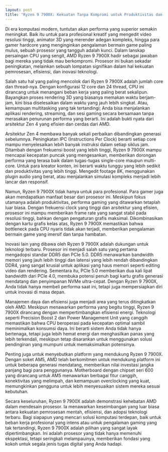 ```yaml
---
layout: post
title: "Ryzen 9 7900X: Kekuatan Tanpa Kompromi untuk Produktivitas dan Gaming"
---
```


Di era komputasi modern, tuntutan akan performa yang superior semakin meningkat. Baik itu untuk para profesional kreatif yang mengedit video resolusi tinggi, animator 3D yang merender adegan kompleks, hingga para gamer hardcore yang menginginkan pengalaman bermain game paling mulus, sebuah prosesor yang tangguh adalah kunci. Dalam lanskap persaingan CPU yang sengit, AMD Ryzen 9 7900X hadir sebagai jawaban bagi mereka yang tidak mau berkompromi. Prosesor ini bukan sekadar peningkatan, melainkan sebuah lompatan signifikan dalam hal kekuatan pemrosesan, efisiensi, dan inovasi teknologi.

Salah satu hal yang paling mencolok dari Ryzen 9 7900X adalah jumlah core dan thread-nya. Dengan konfigurasi 12 core dan 24 thread, CPU ini dirancang untuk menangani beban kerja yang paling berat sekalipun. Bayangkan proses rendering 3D yang biasanya memakan waktu berjam-jam, kini bisa diselesaikan dalam waktu yang jauh lebih singkat. Atau, kemampuan multitasking yang tak tertandingi; Anda bisa menjalankan aplikasi rendering, streaming, dan sesi gaming secara bersamaan tanpa merasakan penurunan performa yang berarti. Ini adalah bukti nyata dari arsitektur Zen 4 yang efisien dan cerdas dari AMD.

Arsitektur Zen 4 membawa banyak sekali perbaikan dibandingkan generasi sebelumnya. Peningkatan IPC (Instructions Per Clock) berarti setiap core mampu menyelesaikan lebih banyak instruksi dalam setiap siklus jam. Ditambah dengan frekuensi boost yang lebih tinggi, Ryzen 9 7900X mampu mencapai kecepatan puncak yang mengesankan, memberikan dorongan performa yang terasa baik dalam tugas-tugas single-core maupun multi-core. Untuk para kreator konten, ini berarti waktu tunggu yang lebih sedikit dan produktivitas yang lebih tinggi. Mengedit footage 8K, menggunakan plugin audio yang berat, atau menjalankan simulasi kompleks menjadi lebih lancar dan responsif.

Namun, Ryzen 9 7900X tidak hanya untuk para profesional. Para gamer juga akan mendapatkan manfaat besar dari prosesor ini. Meskipun fokus utamanya adalah produktivitas, performa gaming yang ditawarkan tetaplah luar biasa. Dengan frekuensi clock yang tinggi dan arsitektur yang efisien, prosesor ini mampu memberikan frame rate yang sangat stabil pada resolusi tinggi, bahkan dengan pengaturan grafis maksimal. Dikombinasikan dengan kartu grafis kelas atas, Ryzen 9 7900X memastikan bahwa bottleneck pada CPU nyaris tidak akan terjadi, memberikan pengalaman bermain game yang imersif dan tanpa hambatan.

Inovasi lain yang dibawa oleh Ryzen 9 7900X adalah dukungan untuk teknologi terbaru. Prosesor ini menjadi salah satu yang pertama mengadopsi standar DDR5 dan PCIe 5.0. DDR5 menawarkan bandwidth memori yang jauh lebih tinggi dan latensi yang lebih rendah dibandingkan DDR4, yang sangat krusial untuk aplikasi yang haus memori seperti editing video dan rendering. Sementara itu, PCIe 5.0 memberikan dua kali lipat bandwidth dari PCIe 4.0, membuka potensi penuh bagi kartu grafis generasi mendatang dan penyimpanan NVMe ultra-cepat. Dengan Ryzen 9 7900X, Anda tidak hanya membeli performa saat ini, tetapi juga mempersiapkan diri untuk inovasi di masa depan.

Manajemen daya dan efisiensi juga menjadi area yang terus ditingkatkan oleh AMD. Meskipun menawarkan performa yang begitu tinggi, Ryzen 9 7900X dirancang dengan mempertimbangkan efisiensi energi. Teknologi seperti Precision Boost 2 dan Power Management Unit yang canggih memastikan bahwa CPU beroperasi pada kecepatan optimal sambil meminimalkan konsumsi daya. Ini berarti sistem Anda tidak hanya bertenaga, tetapi juga lebih hemat energi dan menghasilkan panas yang lebih terkendali, meskipun tetap disarankan untuk menggunakan solusi pendinginan yang mumpuni untuk memaksimalkan potensinya.

Penting juga untuk menyebutkan platform yang mendukung Ryzen 9 7900X. Dengan soket AM5, AMD telah berkomitmen untuk mendukung platform ini untuk beberapa generasi mendatang, memberikan nilai investasi jangka panjang bagi para penggunanya. Motherboard dengan chipset seri 600 yang dirancang untuk AM5 menawarkan berbagai fitur canggih, konektivitas yang melimpah, dan kemampuan overclocking yang kuat, memungkinkan pengguna untuk lebih menyesuaikan sistem mereka sesuai kebutuhan.

Secara keseluruhan, Ryzen 9 7900X adalah demonstrasi kehebatan AMD dalam mendesain prosesor. Ia menawarkan keseimbangan yang luar biasa antara kekuatan pemrosesan mentah, efisiensi, dan adopsi teknologi terbaru. Bagi siapapun yang mencari solusi komputasi terdepan, baik untuk beban kerja profesional yang intens atau untuk pengalaman gaming yang tak tertandingi, Ryzen 9 7900X adalah pilihan yang sangat layak dipertimbangkan. Ini adalah prosesor yang tidak hanya memenuhi ekspektasi, tetapi seringkali melampauinya, memberikan fondasi yang kokoh untuk segala jenis tugas digital yang Anda hadapi.
